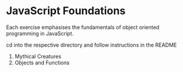 # JavaScript Foundations

Each exercise emphasises the fundamentals of object oriented programming in JavaScript.

cd into the respective directory and follow instructions in the README  


1. Mythical Creatures
2. Objects and Functions

